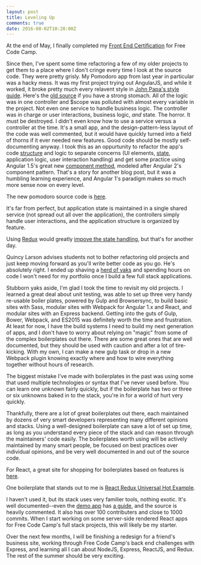 ```yaml
---
layout: post
title: Leveling Up
comments: true
date: 2016-08-02T10:20:00Z
---
```


At the end of May, I finally completed my [Front End Certification](https://www.freecodecamp.com/itxchy/front-end-certification) for Free Code Camp.

Since then, I've spent some time refactoring a few of my older projects to get them to a place where I don't cringe every time I look at the source code. They were pretty grisly. My Pomodoro app from last year in particular was a hacky mess. It was my first project trying out AngularJS, and while it worked, it broke pretty much every relavent style in [John Papa's style guide](https://github.com/johnpapa/angular-styleguide/blob/master/a1/README.md). Here's the [old source](http://codepen.io/dprsky/pen/OymXEp) if you have a strong stomach. All of the logic was in one controller and $scope was polluted with almost every variable in the project. Not even one service to handle business logic. The controller was in charge or user interactions, business logic, *and* state. The horror. It must be destroyed. I didn't even know how to use a service versus a controller at the time. It's a small app, and the design-pattern-less layout of the code was well commented, but it would have quickly turned into a field of thorns if it ever needed new features. Good code should be mostly self-documenting anyway. I took this as an oppurtunity to refactor the app's code [structure](https://johnpapa.net/angular-app-structuring-guidelines/) and logic to separate concerns (UI elements, [state](https://johnpapa.net/sharing-data-in-an-angular-controller-or-an-angular-service/), application logic, user interaction handling) and get some practice using Angular 1.5's great new [component method](https://toddmotto.com/exploring-the-angular-1-5-component-method/), modeled after Angular 2's component pattern. That's a story for another blog post, but it was a humbling learning experience, and Angular 1's paradigm makes so much more sense now on every level.

The new pomodoro source code is [here](https://github.com/itxchy/FCC-pomodoro).

It's far from perfect, but application state is maintained in a single shared service (not spread out all over the application), the controllers simply handle user interactions, and the application structure is organized by feature.

Using [Redux](https://www.npmjs.com/package/ng-redux) would greatly [impove the state handling](http://blog.rangle.io/managing-state-redux-angular/), but that's for another day.

<!--break-->

Quincy Larson advises students not to bother refactoring old projects and just keep moving forward as you'll write better code as you go. He's absolutely right. I ended up shaving a [herd of yaks](http://www.catb.org/~esr/jargon/html/Y/yak-shaving.html) and spending hours on code I won't need for my portfolio once I build a few full stack applications.

Stubborn yaks aside, I'm glad I took the time to revisit my old projects. I learned a great deal about unit testing, was able to set up three very handy re-usable boiler plates, powered by Gulp and Browsersync, to build basic sites with Sass, modular sites with Webpack for Angular 1.x and React, and modular sites with an Express backend. Getting into the guts of Gulp, Bower, Webpack, and ES2015 was definitely worth the time and frustration. At least for now, I have the build systems I need to build my next generation of apps, and I don't have to worry about relying on "magic" from some of the complex boilerplates out there. There are some great ones that are well documented, but they should be used with caution and after a lot of tire-kicking. With my own, I can make a new gulp task or drop in a new Webpack plugin knowing exactly where and how to wire everything together without hours of research.

The biggest mistake I've made with boilerplates in the past was using some that used multiple technologies or syntax that I've never used before. You can learn one unknown fairly quickly, but if the boilerplate has two or three or six unknowns baked in to the stack, you're in for a world of hurt very quickly.

Thankfully, there are a lot of great boilerplates out there, each maintained by dozens of very smart developers representing many different opinions and stacks. Using a well-designed boilerplate can save a lot of set up time, as long as you understand every piece of the stack and can reason through the maintainers' code easily. The boilerplates worth using will be actively maintained by many smart people, be focused on best practices over individual opinions, and be very well documented in and out of the source code.

For React, a great site for shopping for boilerplates based on features is [here](http://andrewhfarmer.com/starter-project/).

One boilerplate that stands out to me is [React Redux Universal Hot Example](https://github.com/erikras/react-redux-universal-hot-example).

I haven't used it, but its stack uses very familier tools, nothing exotic. It's well documented--even the [demo app](https://react-redux.herokuapp.com/) has [a guide](https://github.com/erikras/react-redux-universal-hot-example/blob/master/docs/ExploringTheDemoApp/ExploringTheDemoApp.md), and the source is heavily commented. It also has over 100 contributers and close to 1000 commits. When I start working on some server-side rendered React apps for Free Code Camp's full stack projects, this will likely be my starter.

Over the next few months, I will be finishing a redesign for a friend's business site, working through Free Code Camp's back end challenges with Express, and learning all I can about NodeJS, Express, ReactJS, and Redux. The rest of the summer should be very exciting.

